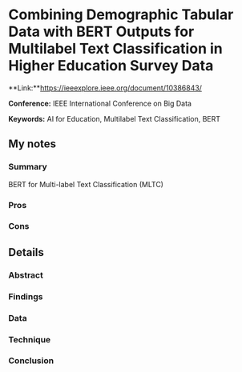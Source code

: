 # Combining Demographic Tabular Data with BERT Outputs for Multilabel Text Classification in Higher Education Survey Data

**Link:**https://ieeexplore.ieee.org/document/10386843/


**Conference:** IEEE International Conference on Big Data

**Keywords:** AI for Education, Multilabel Text Classification, BERT

## My notes
### Summary
BERT for Multi-label Text Classification (MLTC)

### Pros


### Cons



## Details
### Abstract

### Findings


### Data


### Technique

### Conclusion
